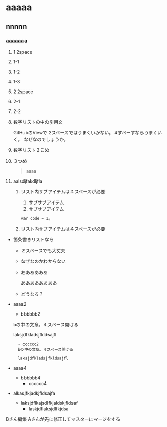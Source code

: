 # aaaaa

## nnnnn

### aaaaaaa

1. 1 2space
  1. 1-1
  2. 1-2
  3. 1-3

1. 2 2space
  1. 2-1
  2. 2-2


1. 数字リストの中の引用文

    GitHubのViewで
    2スペースではうまくいかない。
    4すぺーすならうまくいく。
    なぜなのでしょうか。

1. 数字リスト２こめ

1. ３つめ
    > aaaa

1. aalsdjfakdljfla

    1. リスト内サブアイテムは４スペースが必要
        1. サブサブアイテム
        1. サブサブアイテム

        ```
        var code = 1;
        ```

    1. リスト内サブアイテムは４スペースが必要

- 箇条書きリストなら
  - ２スペースでも大丈夫
  - なぜなのかわからない
  - ああああああ

    ああああああああ

  - どうなる？

- aaaa2
    - bbbbbb2

    bの中の文章。４スペース開ける

    laksjdfkladsjfkldsajfl

        - cccccc2
        bの中の文章。４スペース開ける

        laksjdfkladsjfkldsajfl

- aaaa4
    - bbbbbb4
        - cccccc4

- alkasjfkjadkjfldsajfa
  - laksjdflkajsdlfkjaldskjfldsaf
      - laskjdflaksjdlfkjdsa

Bさん編集
Aさんが先に修正してマスターにマージをする

